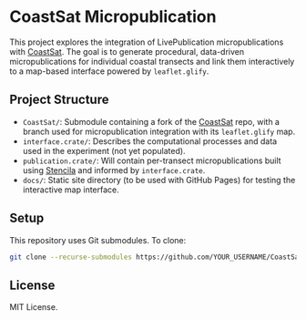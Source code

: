 # CoastSat Micropublication

This project explores the integration of LivePublication micropublications with [CoastSat](https://github.com/UoA-eResearch/CoastSat). The goal is to generate procedural, data-driven micropublications for individual coastal transects and link them interactively to a map-based interface powered by `leaflet.glify`.

## Project Structure

- `CoastSat/`: Submodule containing a fork of the [CoastSat](https://github.com/UoA-eResearch/CoastSat) repo, with a branch used for micropublication integration with its `leaflet.glify` map.
- `interface.crate/`: Describes the computational processes and data used in the experiment (not yet populated).
- `publication.crate/`: Will contain per-transect micropublications built using [Stencila](https://stenci.la/) and informed by `interface.crate`.
- `docs/`: Static site directory (to be used with GitHub Pages) for testing the interactive map interface.

## Setup

This repository uses Git submodules. To clone:

```bash
git clone --recurse-submodules https://github.com/YOUR_USERNAME/CoastSat-micropublication.git
```

## License

MIT License.
